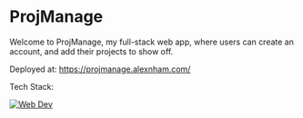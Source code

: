# ProjManage 

Welcome to ProjManage, my full-stack web app, where users can create an account, and add their projects to show off.

Deployed at: https://projmanage.alexnham.com/

Tech Stack:

[![Web Dev](https://skillicons.dev/icons?i=mongodb,express,react,nodejs&theme=dark)](https://skillicons.dev)
